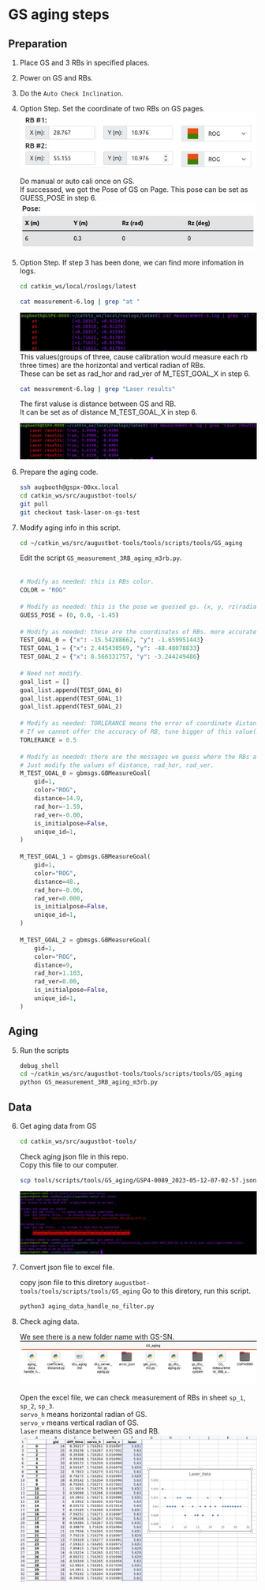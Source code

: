 # GS aging steps

## Preparation

1. Place GS and 3 RBs in specified places.

2. Power on GS and RBs.

3. Do the `Auto Check Inclination`.

4. Option Step. Set the coordinate of two RBs on GS pages.
    ![coordinate_rbs](./img/rbs_coordinate.jpg)

    Do manual or auto cali once on GS.  
    If successed, we got the Pose of GS on Page. This pose can be set as GUESS_POSE in step 6.
    ![GSpose](./img/gs_pose.jpg)

5. Option Step. If step 3 has been done, we can find more infomation in logs.

    ```bash
    cd catkin_ws/local/roslogs/latest
    ```

    ```bash
    cat measurement-6.log | grep "at "
    ```

    ![radian_horizontal_vertical](./img/rad_hor_ver.jpg)
    This values(groups of three, cause calibration would measure each rb three times) are the horizontal and vertical radian of RBs.  
    These can be set as rad_hor and rad_ver of M_TEST_GOAL_X in step 6.

    ```bash
    cat measurement-6.log | grep "Laser results"
    ```

    The first valuse is distance between GS and RB.  
    It can be set as of distance M_TEST_GOAL_X in step 6.

    ![laser_data](./img/laser.jpg)

6. Prepare the aging code.

    ```bash
    ssh augbooth@gspx-00xx.local
    cd catkin_ws/src/augustbot-tools/
    git pull
    git checkout task-laser-on-gs-test
    ```

4. Modify aging info in this script.

    ```bash
    cd ~/catkin_ws/src/augustbot-tools/tools/scripts/tools/GS_aging
    ```

    Edit the script `GS_measurement_3RB_aging_m3rb.py`.  

    ```python

    # Modify as needed: this is RBs color.
    COLOR = "ROG"

    # Modify as needed: this is the pose we guessed gs. (x, y, rz(radian))
    GUESS_POSE = (0, 0.0, -1.45)

    # Modify as needed: these are the coordinates of RBs. more accurate is better.
    TEST_GOAL_0 = {"x": -15.54288662, "y": -1.659951443} 
    TEST_GOAL_1 = {"x": 2.445430569, "y": -48.48078833} 
    TEST_GOAL_2 = {"x": 8.566331757, "y": -3.244249486} 

    # Need not modify.
    goal_list = []
    goal_list.append(TEST_GOAL_0)
    goal_list.append(TEST_GOAL_1)
    goal_list.append(TEST_GOAL_2)

    # Modify as needed: TORLERANCE means the error of coordinate distance of two RBs and measurement distance of two RBs
    # If we cannot offer the accuracy of RB, tune bigger of this value(m). otherwise the calibration of two RBs would failed.
    TORLERANCE = 0.5

    # Modify as needed: there are the messages we guess where the RBs are.
    # Just modify the values of distance, rad_hor, rad_ver.
    M_TEST_GOAL_0 = gbmsgs.GBMeasureGoal(
        gid=1,
        color="ROG",
        distance=14.9,
        rad_hor=-1.59,
        rad_ver=-0.00,
        is_initialpose=False,
        unique_id=1,
    )

    M_TEST_GOAL_1 = gbmsgs.GBMeasureGoal(
        gid=1,
        color="ROG",
        distance=48.,
        rad_hor=-0.06,
        rad_ver=0.000,
        is_initialpose=False,
        unique_id=1,
    )

    M_TEST_GOAL_2 = gbmsgs.GBMeasureGoal(
        gid=1,
        color="ROG",
        distance=9,
        rad_hor=1.103,
        rad_ver=0.00,
        is_initialpose=False,
        unique_id=1,
    )
    ```

## Aging

5. Run the scripts

    ```bash
    debug_shell
    cd ~/catkin_ws/src/augustbot-tools/tools/scripts/tools/GS_aging
    python GS_measurement_3RB_aging_m3rb.py
    ```

## Data

6. Get aging data from GS

    ```bash
    cd catkin_ws/src/augustbot-tools/
    ```

    Check aging json file in this repo.  
    Copy this file to our computer.

    ```bash
    scp tools/scripts/tools/GS_aging/GSP4-0089_2023-05-12-07-02-57.json sunjilin@t14-0002.local:~
    ```

    ![scp](./img/scp_json.jpg)

7. Convert json file to excel file.

    copy json file to this diretory `augustbot-tools/tools/scripts/tools/GS_aging`
    Go to this diretory, run this script.

    ```bash
    python3 aging_data_handle_no_filter.py
    ```

8. Check aging data.

    We see there is a new folder name with GS-SN.
    ![folder](./img/aging_data.jpg)

    Open the excel file, we can check measurement of RBs in sheet `sp_1`, `sp_2`, `sp_3`.  
    `servo_h` means horizontal radian of GS.  
    `servo_v` means vertical radian of GS.  
    `laser` means distance between GS and RB.  
    ![chart](./img/Laser_data.jpg)
